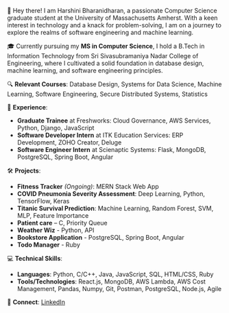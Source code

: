👋 Hey there! I am Harshini Bharanidharan, a passionate Computer Science graduate student at the University of Massachusetts Amherst. With a keen interest in technology and a knack for problem-solving, I am on a journey to explore the realms of software engineering and machine learning.

🎓 Currently pursuing my **MS in Computer Science**, I hold a B.Tech in Information Technology from Sri Sivasubramaniya Nadar College of Engineering, where I cultivated a solid foundation in database design, machine learning, and software engineering principles.

🔍 **Relevant Courses**: Database Design, Systems for Data Science, Machine Learning, Software Engineering, Secure Distributed Systems, Statistics

💼 **Experience**:
- **Graduate Trainee** at Freshworks: Cloud Governance, AWS Services, Python, Django, JavaScript
- **Software Developer Intern** at ITK Education Services: ERP Development, ZOHO Creator, Deluge
- **Software Engineer Intern** at Scienaptic Systems: Flask, MongoDB, PostgreSQL, Spring Boot, Angular

🛠️ **Projects**:
- **Fitness Tracker** _(Ongoing)_: MERN Stack Web App
- **COVID Pneumonia Severity Assessment**: Deep Learning, Python, TensorFlow, Keras
- **Titanic Survival Prediction**: Machine Learning, Random Forest, SVM, MLP, Feature Importance
- **Patient care** – C, Priority Queue
- **Weather Wiz** - Python, API
- **Bookstore Application** -  PostgreSQL, Spring Boot, Angular
- **Todo Manager** - Ruby

💻 **Technical Skills**:
- **Languages**: Python, C/C++, Java, JavaScript, SQL, HTML/CSS, Ruby
- **Tools/Technologies**: React.js, MongoDB, AWS Lambda, AWS Cost Management, Pandas, Numpy, Git, Postman, PostgreSQL, Node.js, Agile

🔗 **Connect**: [LinkedIn](https://linkedin.com/in/harshini-bharani)

